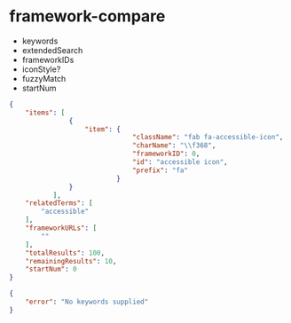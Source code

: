 # framework-compare

* keywords
* extendedSearch
* frameworkIDs
* iconStyle?
* fuzzyMatch
* startNum

```json
{
    "items": [
               {
                   "item": {
                               "className": "fab fa-accessible-icon",
                               "charName": "\\f368", 
                               "frameworkID": 0, 
                               "id": "accessible icon", 
                               "prefix": "fa"
                           }
               }
           ],
    "relatedTerms": [
        "accessible"
    ],
    "frameworkURLs": [
        ""
    ],
    "totalResults": 100,
    "remainingResults": 10,
    "startNum": 0
}
```

```json
{
    "error": "No keywords supplied"
}
```